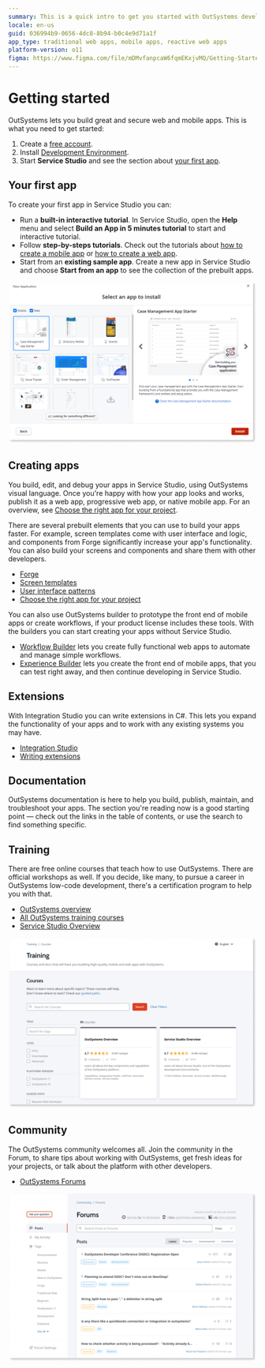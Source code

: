 ```yaml
---
summary: This is a quick intro to get you started with OutSystems development.  
locale: en-us
guid: 036994b9-0656-4dc8-8b94-b0c4e9d71a1f
app_type: traditional web apps, mobile apps, reactive web apps
platform-version: o11
figma: https://www.figma.com/file/mDMvfanpcaW6fqmEKxjvMQ/Getting-Started?type=design&node-id=1%3A2&mode=design&t=tf47BvyjuOfXlcZP-1
---
```


# Getting started

OutSystems lets you build great and secure web and mobile apps. This is what you need to get started:

1. Create a [free account](https://www.outsystems.com/home/GetStartedForFree.aspx).
2. Install [Development Environment](https://www.outsystems.com/home/downloads).
3. Start **Service Studio** and see the section about [your first app](#your-first-app).

## Your first app 

To create your first app in Service Studio you can: 

* Run a **built-in interactive tutorial**. In Service Studio, open the **Help** menu and select **Build an App in 5 minutes tutorial** to start and interactive tutorial. 
* Follow **step-by-steps tutorials**. Check out the tutorials about [how to create a mobile app](create-mobile.md) or [how to create a web app](create-reactive-web.md).
* Start from an **existing sample app**. Create a new app in Service Studio and choose **Start from an app** to see the collection of the prebuilt apps.

![Screenshot of the Service Studio interface showing the process of starting a new application](images/getting-started-new-app-ss.png "Service Studio New App Interface")


## Creating apps

You build, edit, and debug your apps in Service Studio, using OutSystems visual language. Once you're happy with how your app looks and works, publish it as a web app, progressive web app, or native mobile app. For an overview, see [Choose the right app for your project](right-app.md).

There are several prebuilt elements that you can use to build your apps faster. For example, screen templates come with user interface and logic, and components from Forge significantly increase your app's functionality. You can also build your screens and components and share them with other developers.

* [Forge](https://www.outsystems.com/forge/)
* [Screen templates](https://www.outsystems.com/OutSystemsUIWebsite/ScreenOverview?RuntimeId=2)
* [User interface patterns](https://www.outsystems.com/OutSystemsUIWebsite/PatternsOverview)
* [Choose the right app for your project](right-app.md)


You can also use OutSystems builder to prototype the front end of mobile apps or create workflows, if your product license includes these tools. With the builders you can start creating your apps without Service Studio.

* [Workflow Builder](../building-apps/case-management-workflow/workflow-builder/intro.md) lets you create fully functional web apps to automate and manage simple workflows.
* [Experience Builder](../building-apps/experience-builder/intro.md) lets you create the front end of mobile apps, that you can test right away, and then continue developing in Service Studio.

## Extensions

With Integration Studio you can write extensions in C#. This lets you expand the functionality of your apps and to work with any existing systems you may have.

* [Integration Studio](../ref/integration-studio/workspace.md)
* [Writing extensions](../integration-with-systems/integration-studio/getting-started/intro.md)

## Documentation

OutSystems documentation is here to help you build, publish, maintain, and troubleshoot your apps. The section you're reading now is a good starting point — check out the links in the table of contents, or use the search to find something specific.

## Training

There are free online courses that teach how to use OutSystems. There are official workshops as well. If you decide, like many, to pursue a career in OutSystems low-code development, there's a certification program to help you with that.

* [OutSystems overview](https://www.outsystems.com/training/courses/173/outsystems-overview/)
* [All OutSystems training courses](https://www.outsystems.com/training/courses/)
* [Service Studio Overview](https://www.outsystems.com/training/courses/174/service-studio-overview/)

![Image showcasing the various training resources available for learning OutSystems development](images/getting-started-training.png "OutSystems Training Resources")

## Community

The OutSystems community welcomes all. Join the community in the Forum, to share tips about working with OutSystems, get fresh ideas for your projects, or talk about the platform with other developers.

* [OutSystems Forums](https://www.outsystems.com/forums/)

![Illustration of OutSystems community members engaging and sharing knowledge on a forum](images/getting-started-community.png "OutSystems Community Engagement")
